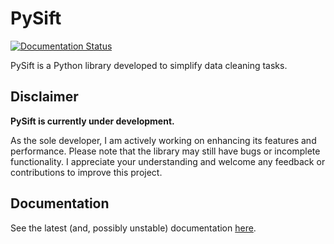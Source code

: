 # PySift

[![Documentation Status](https://readthedocs.org/projects/pysift/badge/?version=latest)](https://pysift.readthedocs.io/en/latest/?badge=latest)

PySift is a Python library developed to simplify data cleaning tasks.

## Disclaimer

**PySift is currently under development.** 

As the sole developer, I am actively working on enhancing its features and performance. Please note that the library may still have bugs or incomplete functionality. I appreciate your understanding and welcome any feedback or contributions to improve this project.

## Documentation
See the latest (and, possibly unstable) documentation [here](pysift.readthedocs.io).
